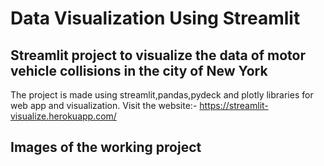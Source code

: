 # Data Visualization Using Streamlit
## Streamlit project to visualize the data of motor vehicle collisions in the city of New York
The project is made using streamlit,pandas,pydeck and plotly libraries for web app and visualization.
Visit the website:- https://streamlit-visualize.herokuapp.com/

## Images of the working project
